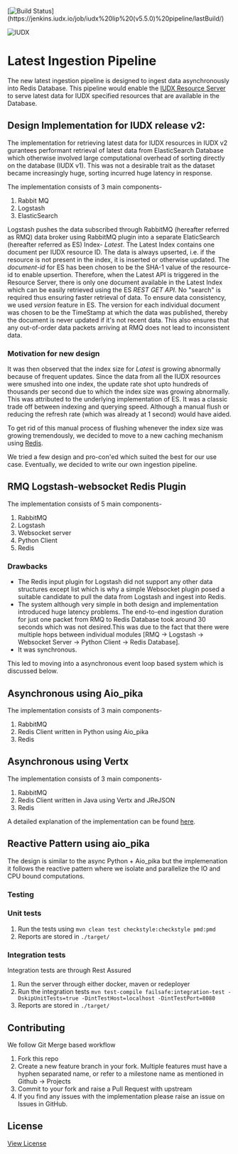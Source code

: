
[![Build Status](https://img.shields.io/jenkins/build?jobUrl=https%3A%2F%2Fjenkins.iudx.io%2Fjob%2Fiudx%2520lip%2520(v5.5.0)%2520pipeline%2F)](https://jenkins.iudx.io/job/iudx%20lip%20(v5.5.0)%20pipeline/lastBuild/)

![IUDX](./images/iudx.png)
# Latest Ingestion Pipeline

The new latest ingestion pipeline is designed to ingest data asynchronously into Redis Database. This pipeline would enable the [IUDX Resource Server](https://github.com/datakaveri/iudx-resource-server)  to serve latest data for IUDX specified resources that are available in the Database.

## Design Implementation for IUDX release v2:

The implementation for retrieving latest data for IUDX resources in IUDX v2 gurantees performant retrieval of latest data from ElasticSearch Database which otherwise involved large computational overhead of sorting directly on the database (IUDX v1). This was not a desirable trait as the dataset became increasingly huge, sorting incurred huge latency in response.

The implementation consists of 3 main components-
1. Rabbit MQ
2. Logstash
3. ElasticSearch

Logstash pushes the data subscribed through RabbitMQ (hereafter referred as RMQ) data broker using RabbitMQ plugin into a separate ElaticSearch (hereafter referred as ES) Index- *Latest*. The Latest Index contains one document per IUDX resource ID. The data is always upserted, i.e. if the resource is not present in the index, it is inserted or otherwise updated. The *document-id* for ES has been chosen to be the SHA-1 value of the resource-id to enable upsertion. Therefore, when the Latest API is triggered in the Resource Server, there is only one document available in the Latest Index which can be easily retrieved using the ES *REST GET API*. No "search" is required thus ensuring faster retrieval of data. To ensure data consistency, we used *version* feature in ES. The version for each individual document was chosen to be the TimeStamp at which the data was published, thereby the document is never updated if it's not recent data. This also ensures that any out-of-order data packets arriving at RMQ does not lead to inconsistent data. 

### Motivation for new design

It was then observed that the index size for *Latest* is growing abnormally because of frequent updates. Since the data from all the IUDX resources were smushed into one index, the update rate shot upto hundreds of thousands per second due to which the index size was growing abnormally. This was attributed to the underlying implementation of ES. It was a classic trade off between indexing and querying speed. Although a manual flush or reducing the refresh rate (which was already at 1 second) would have aided. 

To get rid of this manual process of flushing whenever the index size was growing tremendously, we decided to move to a new caching mechanism using [Redis](https://redis.io).

We tried a few design and pro-con'ed which suited the best for our use case. Eventually, we decided to write our own ingestion pipeline.

## RMQ Logstash-websocket Redis Plugin

The implementation consists of 5 main components-

1. RabbitMQ
2. Logstash
3. Websocket server
4. Python Client
5. Redis

### Drawbacks

- The Redis input plugin for Logstash did not support any other data structures except list which is why a simple Websocket plugin posed a suitable candidate to pull the data from Logstash and ingest into Redis.
- The system although very simple in both design and implementation introduced huge latency problems. The end-to-end ingestion duration for just one packet from RMQ to Redis Database took around 30 seconds which was not desired.This was due to the fact that there were multiple hops between individual modules [RMQ -> Logstash -> Websocket Server -> Python Client -> Redis Database]. 
- It was synchronous.

This led to moving into a asynchronous event loop based system which is discussed below.

## Asynchronous using Aio_pika

The implementation consists of 3 main components-

1. RabbitMQ
2. Redis Client written in Python using Aio_pika <insert link>
3. Redis

## Asynchronous using Vertx

The implementation consists of 3 main components-

1. RabbitMQ
2. Redis Client written in Java using Vertx <insert link> and JReJSON <insert link>
3. Redis

A detailed explanation of the implementation can be found [here](vertx/README.md).

## Reactive Pattern using aio_pika 

The design is similar to the async Python + Aio_pika but the implemenation it follows the reactive pattern where we isolate and parallelize the IO and CPU bound computations. 

### Testing

### Unit tests
1. Run the tests using `mvn clean test checkstyle:checkstyle pmd:pmd`  
2. Reports are stored in `./target/`


### Integration tests
Integration tests are through Rest Assured 
1. Run the server through either docker, maven or redeployer
2. Run the integration tests `mvn test-compile failsafe:integration-test -DskipUnitTests=true -DintTestHost=localhost -DintTestPort=8080`
3. Reports are stored in `./target/`


## Contributing
We follow Git Merge based workflow 
1. Fork this repo
2. Create a new feature branch in your fork. Multiple features must have a hyphen separated name, or refer to a milestone name as mentioned in Github -> Projects 
3. Commit to your fork and raise a Pull Request with upstream
4. If you find any issues with the implementation please raise an issue on Issues in GitHub.

## License
[View License](./LICENSE)
